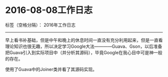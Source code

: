 ﻿# 2016-08-08工作日志

标签（空格分隔）： 2016年工作日志

---

早上看书补基础，但是中午和晚上的休息时间一直没有充分利用起来，但是一直看理论知识也很无趣，所以决定学习Google大法————Guava、Gson，以后准备把Guava引入到实际项目中（并分析其源码），毕竟Google在我心目中可是神一般的存在。

使用了Guava中的Joiner类并看了其源码实现。


